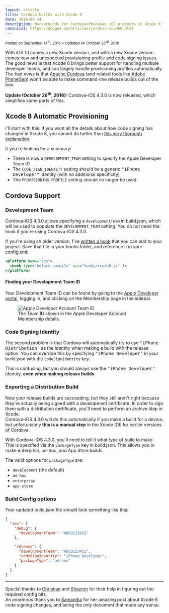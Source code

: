 ```yaml
---
layout: article
title: Cordova builds with Xcode 8
date: 2016-09-14
description: Workarounds for Cordova/PhoneGap iOS projects in Xcode 8 to handle code signing and provisioning.
canonical: https://dpogue.ca/articles/cordova-xcode8.html
---
```

<div><small>Posted on <time pubdate datetime="2016-09-14">September 14<sup>th</sup>, 2016</time> &bull; Updated on <time datetime="2016-10-26">October 26<sup>rd</sup>, 2016</time></small></div>

With iOS 10 comes a new Xcode version, and with a new Xcode version comes new and unexpected provisioning profile and code signing issues.  The good news is that Xcode 8 brings better support for handling multiple developer teams, and can largely handle provisioning profiles automatically.  The bad news is that [Apache Cordova](https://cordova.apache.org/) (and related tools like [Adobe PhoneGap](http://phonegap.com/)) won't be able to make command-line release builds out of the box.

**Update (October 26<sup>th</sup>, 2016):** Cordova-iOS 4.3.0 is now released, which simplifies some parts of this.


Xcode 8 Automatic Provisioning
------------------------------

I'll start with this: if you want all the details about how code signing has changed in Xcode 8, you cannot do better than [this very thorough explanation](https://pewpewthespells.com/blog/migrating_code_signing.html#signing-in-xcode-8).

If you're looking for a summary:

* There is now a `DEVELOPMENT_TEAM` setting to specify the Apple Developer Team <abbr>ID</abbr>
* The `CODE_SIGN_IDENTITY` setting should be a generic <kbd>"iPhone Developer"</kbd> identity (with no additional specificity)
* The `PROVISIONING_PROFILE` setting should no longer be used.


Cordova Support
---------------

### Development Team

Cordova-iOS 4.3.0 allows specifying a `developmentTeam` in build.json, which will be used to populate the `DEVELOPMENT_TEAM` setting.  You do not need the hook if you're using Cordova-iOS 4.3.0.

If you're using an older version, I've [written a hook](https://gist.github.com/dpogue/186b6c1827363c48d644b0d59e91bc28) that you can add to your project. Save that file in your hooks folder, and reference it in your config.xml:

```xml
<platform name="ios">
  <hook type="before_compile" src="hooks/xcode8.js" />
</platform>
```

#### Finding your Development Team ID

Your Development Team <abbr>ID</abbr> can be found by going to the [Apple Developer portal](https://developer.apple.com/account), logging in, and clicking on the Membership page in the sidebar.

<figure>
  <img class="img-center" src="/img/xcode-team.png" alt="Apple Developer Account Team ID">
  <figcaption>The Team <abbr>ID</abbr> shown in the Apple Developer Account Membership details.</figcaption>
</figure>

### Code Signing Identity

The second problem is that Cordova will automatically try to use <kbd>"iPhone Distribution"</kbd> as the identity when making a build with the release option.  You can override this by specifying <kbd>"iPhone Developer"</kbd> in your build.json with the `codeSignIdentity` key.

This is confusing, but you should always use the <kbd>"iPhone Developer"</kbd> identity, **even when making release builds**.


### Exporting a Distribution Build

Now your release builds are succeeding, but they still aren't right because they're actually being signed with a development certificate. In order to sign them with a distribution certificate, you'll need to perform an archive step in Xcode.  
Cordova-iOS 4.3.0 will do this automatically if you make a build for a device, but unfortunately **this is a manual step** in the Xcode <abbr>IDE</abbr> for earlier versions of Cordova.

With Cordova-iOS 4.3.0, you'll need to tell it what type of build to make.  This is specified via the `packageType` key in build.json.  This allows you to make enterprise, ad-hoc, and App Store builds.

The valid options for `packageType` are:

* `development` (the default)
* `ad-hoc`
* `enterprise`
* `app-store`


### Build Config options

Your updated build.json file should look something like this:

```json
{
  "ios": {
    "debug": {
      "developmentTeam": "ABCD12345Z"
    },

    "release": {
      "developmentTeam": "ABCD12345Z",
      "codeSignIdentity": "iPhone Developer",
      "packageType": "ad-hoc"
    }
  }
}
```

---

Special thanks to [Christian](http://www.christian-cook.co.uk/) and [Shazron](https://shazronatadobe.wordpress.com/) for their help in figuring out the required config bits.  
An *enormous* thank you to [Samantha](https://pewpewthespells.com/) for her amazing post about Xcode 8 code signing changes, and being the only document that made any sense.
